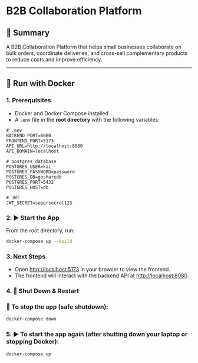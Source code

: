 # B2B Collaboration Platform

## 📝 Summary

A B2B Collaboration Platform that helps small businesses collaborate on bulk orders, coordinate deliveries, and cross-sell complementary products to reduce costs and improve efficiency.

---

## 🐳 Run with Docker

### 1. Prerequisites
- Docker and Docker Compose installed
- A `.env` file in the **root directory** with the following variables:

```env
# .env
BACKEND_PORT=8080
FRONTEND_PORT=5173
API_URL=http://localhost:8080
API_DOMAIN=localhost

# postgres database
POSTGRES_USER=kai
POSTGRES_PASSWORD=password
POSTGRES_DB=gosharedb
POSTGRES_PORT=5432
POSTGRES_HOST=db

# JWT
JWT_SECRET=supersecret123

```

### 2. ▶️ Start the App

From the root directory, run:

```bash
docker-compose up --build
```

### 3. Next Steps

- Open [http://localhost:5173](http://localhost:5173) in your browser to view the frontend.
- The frontend will interact with the backend API at [http://localhost:8080](http://localhost:8080).

### 4. 🔁 Shut Down & Restart

### 🛑 To stop the app (safe shutdown):
```bash
docker-compose down
```

### 5. ▶️ To start the app again (after shutting down your laptop or stopping Docker):

```bash
docker-compose up
```
